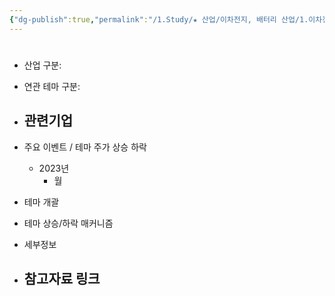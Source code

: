 ```yaml
---
{"dg-publish":true,"permalink":"/1.Study/★ 산업/이차전지, 배터리 산업/1.이차전지/수소연료전지/","created":"2024-11-20T21:02:27.513+09:00","updated":"2025-06-03T20:07:21.248+09:00"}
---
```


#

- 산업 구분:


- 연관 테마 구분: 


- 관련기업
	- 



- 주요 이벤트 / 테마 주가 상승 하락
	- 2023년
		- 월




- 테마 개괄



- 테마 상승/하락 매커니즘




- 세부정보




- 참고자료 링크
	- 

